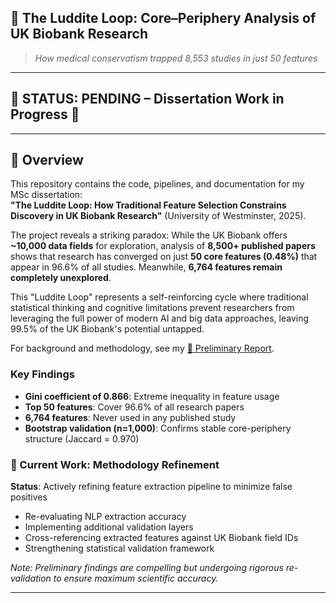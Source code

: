 ## 🔄 The Luddite Loop: Core–Periphery Analysis of UK Biobank Research  

> *How medical conservatism trapped 8,553 studies in just 50 features*  

---

## 🚧 **STATUS: PENDING – Dissertation Work in Progress** 🚧  

---

## 📖 Overview  
This repository contains the code, pipelines, and documentation for my MSc dissertation:  
**"The Luddite Loop: How Traditional Feature Selection Constrains Discovery in UK Biobank Research"** (University of Westminster, 2025).  

The project reveals a striking paradox: While the UK Biobank offers **~10,000 data fields** for exploration, analysis of **8,500+ published papers** shows that research has converged on just **50 core features (0.48%)** that appear in 96.6% of all studies. Meanwhile, **6,764 features remain completely unexplored**.

This "Luddite Loop" represents a self-reinforcing cycle where traditional statistical thinking and cognitive limitations prevent researchers from leveraging the full power of modern AI and big data approaches, leaving 99.5% of the UK Biobank's potential untapped.

For background and methodology, see my [📄 Preliminary Report](preliminary-report.pdf).

### Key Findings
- **Gini coefficient of 0.866**: Extreme inequality in feature usage
- **Top 50 features**: Cover 96.6% of all research papers
- **6,764 features**: Never used in any published study
- **Bootstrap validation (n=1,000)**: Confirms stable core-periphery structure (Jaccard = 0.970)

### 🔬 Current Work: Methodology Refinement
**Status**: Actively refining feature extraction pipeline to minimize false positives
- Re-evaluating NLP extraction accuracy
- Implementing additional validation layers
- Cross-referencing extracted features against UK Biobank field IDs
- Strengthening statistical validation framework

*Note: Preliminary findings are compelling but undergoing rigorous re-validation to ensure maximum scientific accuracy.*

---